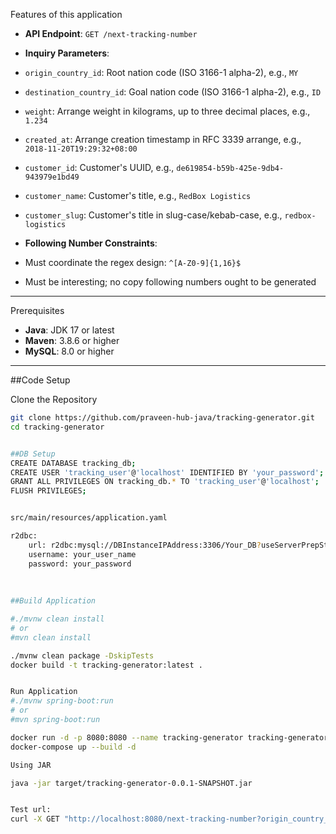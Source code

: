 
Features of this application

- **API Endpoint**: `GET /next-tracking-number`
- **Inquiry Parameters**:
- `origin_country_id`: Root nation code (ISO 3166-1 alpha-2), e.g., `MY`
- `destination_country_id`: Goal nation code (ISO 3166-1 alpha-2), e.g., `ID`
- `weight`: Arrange weight in kilograms, up to three decimal places, e.g., `1.234`
- `created_at`: Arrange creation timestamp in RFC 3339 arrange, e.g., `2018-11-20T19:29:32+08:00`
- `customer_id`: Customer's UUID, e.g., `de619854-b59b-425e-9db4-943979e1bd49`
- `customer_name`: Customer's title, e.g., `RedBox Logistics`
- `customer_slug`: Customer's title in slug-case/kebab-case, e.g., `redbox-logistics`

- **Following Number Constraints**:
- Must coordinate the regex design: `^[A-Z0-9]{1,16}$`
- Must be interesting; no copy following numbers ought to be generated

---

Prerequisites

- **Java**: JDK 17 or latest
- **Maven**: 3.8.6 or higher
- **MySQL**: 8.0 or higher

---
##Code Setup 

Clone the Repository

```bash
git clone https://github.com/praveen-hub-java/tracking-generator.git
cd tracking-generator


##DB Setup
CREATE DATABASE tracking_db;
CREATE USER 'tracking_user'@'localhost' IDENTIFIED BY 'your_password';
GRANT ALL PRIVILEGES ON tracking_db.* TO 'tracking_user'@'localhost';
FLUSH PRIVILEGES;


src/main/resources/application.yaml

r2dbc:
    url: r2dbc:mysql://DBInstanceIPAddress:3306/Your_DB?useServerPrepStmts=true&zeroDate=use_round&sslMode=DISABLED
    username: your_user_name
    password: your_password
	
	
	
##Build Application

#./mvnw clean install
# or
#mvn clean install

./mvnw clean package -DskipTests
docker build -t tracking-generator:latest .


Run Application
#./mvnw spring-boot:run
# or
#mvn spring-boot:run

docker run -d -p 8080:8080 --name tracking-generator tracking-generator:latest
docker-compose up --build -d

Using JAR

java -jar target/tracking-generator-0.0.1-SNAPSHOT.jar


Test url:
curl -X GET "http://localhost:8080/next-tracking-number?origin_country_id=MY&destination_country_id=ID&weight=1.234&created_at=2018-11-20T19:29:32%2B08:00&customer_id=de619854-b59b-425e-9db4-943979e1bd49&customer_name=RedBox%20Logistics&customer_slug=redbox-logistics"
